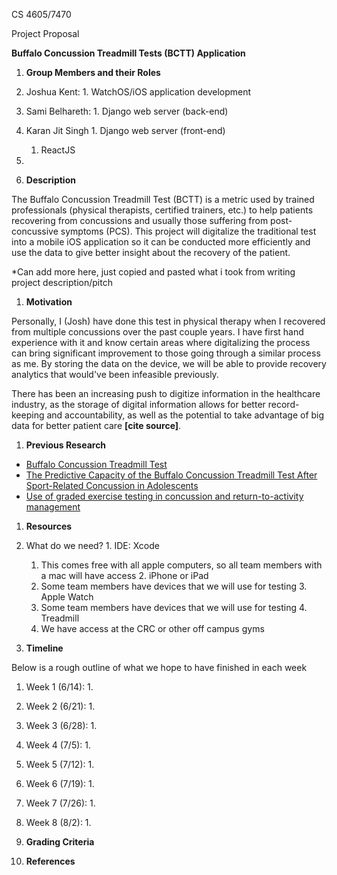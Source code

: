 CS 4605/7470

Project Proposal

**Buffalo Concussion Treadmill Tests (BCTT) Application**

1. **Group Members and their Roles**

  1. Joshua Kent:
    1. WatchOS/iOS application development
  2. Sami Belhareth:
    1. Django web server (back-end)
  3. Karan Jit Singh
    1. Django web server (front-end)
      1. ReactJS
  4.

1. **Description**

The Buffalo Concussion Treadmill Test (BCTT) is a metric used by trained professionals (physical therapists, certified trainers, etc.) to help patients recovering from concussions and usually those suffering from post-concussive symptoms (PCS). This project will digitalize the traditional test into a mobile iOS application so it can be conducted more efficiently and use the data to give better insight about the recovery of the patient.

\*Can add more here, just copied and pasted what i took from writing project description/pitch

1. **Motivation**

Personally, I (Josh) have done this test in physical therapy when I recovered from multiple concussions over the past couple years. I have first hand experience with it and know certain areas where digitalizing the process can bring significant improvement to those going through a similar process as me. By storing the data on the device, we will be able to provide recovery analytics that would&#39;ve been infeasible previously.

There has been an increasing push to digitize information in the healthcare industry, as the storage of digital information allows for better record-keeping and accountability, as well as the potential to take advantage of big data for better patient care **[cite source]**.

1. **Previous Research**

- [Buffalo Concussion Treadmill Test](https://cdn-links.lww.com/permalink/jsm/a/jsm_2020_01_28_haider_19-313_sdc1.pdf)
- [The Predictive Capacity of the Buffalo Concussion Treadmill Test After Sport-Related Concussion in Adolescents](https://www.ncbi.nlm.nih.gov/pmc/articles/PMC6492460/)
- [Use of graded exercise testing in concussion and return-to-activity management](https://journals.lww.com/acsm-csmr/Fulltext/2013/11000/Use_of_Graded_Exercise_Testing_in_Concussion_and.8.aspx)

1. **Resources**

  1. What do we need?
    1. IDE: Xcode
      1. This comes free with all apple computers, so all team members with a mac will have access
    2. iPhone or iPad
      1. Some team members have devices that we will use for testing
    3. Apple Watch
      1. Some team members have devices that we will use for testing
    4. Treadmill
      1. We have access at the CRC or other off campus gyms

1. **Timeline**

Below is a rough outline of what we hope to have finished in each week

  1. Week 1 (6/14):
    1.
  2. Week 2 (6/21):
    1.
  3. Week 3 (6/28):
    1.
  4. Week 4 (7/5):
    1.
  5. Week 5 (7/12):
    1.
  6. Week 6 (7/19):
    1.
  7. Week 7 (7/26):
    1.
  8. Week 8 (8/2):
    1.

1. **Grading Criteria**

1. **References**
